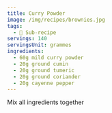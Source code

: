 ```yaml
---
title: Curry Powder
image: /img/recipes/brownies.jpg
tags:
  - 🥫 Sub-recipe
servings: 140
servingsUnit: grammes
ingredients:
  - 60g mild curry powder
  - 20g ground cumin
  - 20g ground tumeric
  - 20g ground coriander
  - 20g cayenne pepper
---
```

Mix all ingredients together
